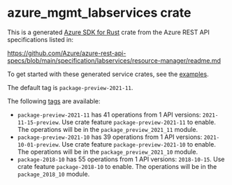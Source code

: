 # azure_mgmt_labservices crate

This is a generated [Azure SDK for Rust](https://github.com/Azure/azure-sdk-for-rust) crate from the Azure REST API specifications listed in:

https://github.com/Azure/azure-rest-api-specs/blob/main/specification/labservices/resource-manager/readme.md

To get started with these generated service crates, see the [examples](https://github.com/Azure/azure-sdk-for-rust/blob/main/services/README.md#examples).

The default tag is `package-preview-2021-11`.

The following [tags](https://github.com/Azure/azure-sdk-for-rust/blob/main/services/tags.md) are available:

- `package-preview-2021-11` has 41 operations from 1 API versions: `2021-11-15-preview`. Use crate feature `package-preview-2021-11` to enable. The operations will be in the `package_preview_2021_11` module.
- `package-preview-2021-10` has 39 operations from 1 API versions: `2021-10-01-preview`. Use crate feature `package-preview-2021-10` to enable. The operations will be in the `package_preview_2021_10` module.
- `package-2018-10` has 55 operations from 1 API versions: `2018-10-15`. Use crate feature `package-2018-10` to enable. The operations will be in the `package_2018_10` module.